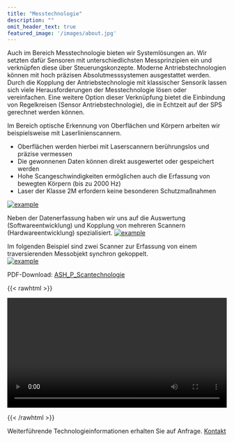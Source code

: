```yaml
---
title: "Messtechnologie"
description: ""
omit_header_text: true
featured_image: '/images/about.jpg'
---
```

Auch im Bereich Messtechnologie bieten wir Systemlösungen an. Wir setzten dafür Sensoren mit unterschiedlichsten Messprinzipien ein und verknüpfen diese über  Steuerungskonzepte.
Moderne Antriebstechnologien können mit hoch präzisen Absolutmesssystemen ausgestattet werden. Durch die Kopplung der Antriebstechnologie mit klassischer Sensorik lassen sich viele Herausforderungen der Messtechnologie lösen oder vereinfachen. Eine weitere Option dieser Verknüpfung bietet die Einbindung von Regelkreisen (Sensor Antriebstechnologie), die in Echtzeit auf der SPS gerechnet werden können.  

Im Bereich optische Erkennung von Oberflächen und Körpern arbeiten wir beispielsweise mit Laserlinienscannern.

* Oberflächen werden hierbei mit Laserscannern berührungslos und präzise vermessen
* Die gewonnenen Daten können direkt ausgewertet oder gespeichert werden
* Hohe Scangeschwindigkeiten ermöglichen auch die Erfassung von bewegten Körpern (bis zu 2000 Hz)
* Laser der Klasse 2M erfordern keine besonderen Schutzmaßnahmen

[![example](/images/produkteundleistung/messtechnologie.png)](/images/produkteundleistung/messtechnologie.png)  

Neben der Datenerfassung haben wir uns auf die Auswertung (Softwareentwicklung) und Kopplung von mehreren Scannern (Hardwareentwicklung) spezialisiert.
[![example](/images/produkteundleistung/messtechnologie2.png)](/images/produkteundleistung/messtechnologie2.png)  

Im folgenden Beispiel sind zwei Scanner zur Erfassung von einem traversierenden Messobjekt synchron gekoppelt.  
[![example](/images/produkteundleistung/messtechnologie3.png)](/images/produkteundleistung/messtechnologie3.png)  

PDF-Download: [ASH_P_Scantechnologie](/files/ASH_P_Scantechnologie.pdf)

{{< rawhtml >}} 

<video width=100% controls>
    <source src="/videos/b.webm" type="video/webm">
    Your browser does not support the video tag.  
</video>


{{< /rawhtml >}}

Weiterführende Technologieinformationen erhalten Sie auf Anfrage. [Kontakt](/kontakt/)



